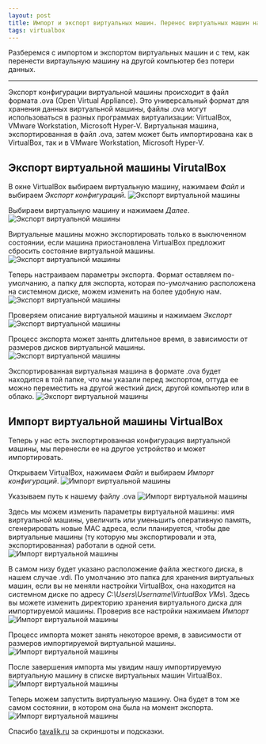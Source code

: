```yaml
---
layout: post
title: Импорт и экспорт виртуальных машин. Перенос виртуальных машин на другое устройство
tags: virtualbox
---
```


Разберемся с импортом и экспортом виртуальных машин и с тем, как перенести виртаульную машину на другой компьютер без потери данных.

---

<script type="text/javascript" src="/public/js/jssor.slider.min.js"></script>

Экспорт конфигурации виртуальной машины происходит в файл формата .ova (Open Virtual Appliance). Это универсальный формат для хранения данных виртуальной машины, файлы .ova могут использоваться в разных программах виртуализации: VirtualBox, VMware Workstation, Microsoft Hyper-V. Виртуальная машина, экспортированная в файл .ova, затем может быть импортирована как в VirtualBox, так и в VMware Workstation, Microsoft Hyper-V.

## Экспорт виртуальной машины VirutalBox

В окне VirtualBox выбираем виртуальную машину, нажимаем *Файл* и выбираем *Экспорт конфигураций*.
![Экспорт виртуальной машины](/assets/exportandimportvm/ex1.png)

Выбираем виртуальную машину и нажимаем *Далее*.
![Экспорт виртуальной машины](/assets/exportandimportvm/ex2.png)

Виртуальные машины можно экспортировать только в выключенном состоянии, если машина приостановлена VirtualBox предложит сбросить состояние виртуальной машины.
![Экспорт виртуальной машины](/assets/exportandimportvm/ex3.png)

Теперь настраиваем параметры экспорта. Формат оставляем по-умолчанию, а папку для экспорта, которая по-умолчанию расположена на системном диске, можем изменить на более удобную нам.
![Экспорт виртуальной машины](/assets/exportandimportvm/ex4.png)

Проверяем описание виртуальной машины и нажимаем *Экспорт*
![Экспорт виртуальной машины](/assets/exportandimportvm/ex5.png)

Процесс экспорта может занять длительное время, в зависимости от размеров дисков виртуальной машины.
![Экспорт виртуальной машины](/assets/exportandimportvm/ex6.png)

Экспортированная виртуальная машина в формате .ova будет находится в той папке, что мы указали перед экспортом, оттуда ее можно переместить на другой жесткий диск, другой компьютер или в облако. 
![Экспорт виртуальной машины](/assets/exportandimportvm/ex7.png)

## Импорт виртуальной машины VirtualBox

Теперь у нас есть экспортированная конфигурация виртуальной машины, мы перенесли ее на другое устройство и может импортировать.

Открываем VirtualBox, нажимаем *Файл* и выбираем *Импорт конфигураций*.
![Импорт виртуальной машины](/assets/exportandimportvm/im1.png)

Указываем путь к нашему файлу .ova
![Импорт виртуальной машины](/assets/exportandimportvm/im2.png)

Здесь мы можем изменить параметры виртуальной машины: имя виртуальной машины, увеличить или уменьшить оперативную память, сгенерировать новые MAC адреса, если планируется, чтобы две виртуальные машины (ту которую мы экспортировали  и эта, экспортированная) работали в одной сети. 
![Импорт виртуальной машины](/assets/exportandimportvm/im3.png)

В самом низу будет указано расположение файла жесткого диска, в нашем случае .vdi. По умолчанию это папка для хранения виртуальных машин, если вы не меняли настройки VirtualBox, она находится на системном диске по адресу *С:\Users\Username\VirtualBox VMs\\*. Здесь вы можете изменить директорию хранения виртуального диска для импортируемой машины. Проверив все настройки нажимаем *Импорт*
![Импорт виртуальной машины](/assets/exportandimportvm/im4.png)

Процесс импорта может занять некоторое время, в зависимости от размеров импортируемой виртуальной машины.
![Импорт виртуальной машины](/assets/exportandimportvm/im5.png)

После завершения импорта мы увидим нашу импортируемую виртуальную машину  в списке виртуальных машин VirtualBox.
![Импорт виртуальной машины](/assets/exportandimportvm/im6.png)

Теперь можем запустить виртуальную машину. Она будет в том же самом состоянии, в котором она была на момент экспорта.
![Импорт виртуальной машины](/assets/exportandimportvm/im7.png)

Спасибо [tavalik.ru](http://tavalik.ru/import-i-ekport-virtualnoj-mashiny-virtualbox/) за скриншоты и подсказки.